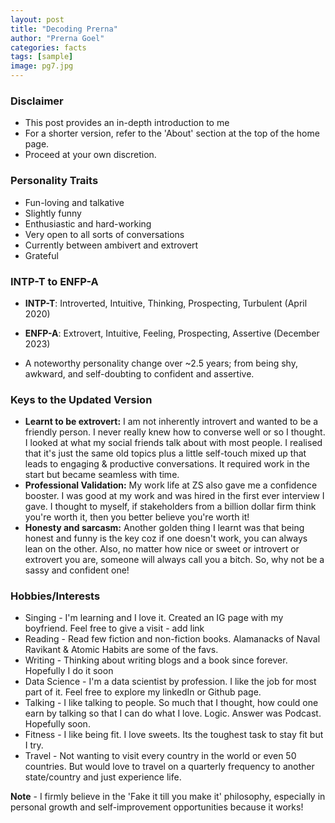 ```yaml
---
layout: post
title: "Decoding Prerna"
author: "Prerna Goel"
categories: facts
tags: [sample]
image: pg7.jpg
---
```


### Disclaimer 
- This post provides an in-depth introduction to me  
- For a shorter version, refer to the 'About' section at the top of the home page.  
- Proceed at your own discretion.  

### Personality Traits
- Fun-loving and talkative  
- Slightly funny 
- Enthusiastic and hard-working  
- Very open to all sorts of conversations  
- Currently between ambivert and extrovert  
- Grateful
  
### INTP-T to ENFP-A
- **INTP-T**: Introverted, Intuitive, Thinking, Prospecting, Turbulent (April 2020)  
- **ENFP-A**: Extrovert, Intuitive, Feeling, Prospecting, Assertive (December 2023)  

- A noteworthy personality change over ~2.5 years; from being shy, awkward, and self-doubting to confident and assertive.  

### Keys to the Updated Version
- **Learnt to be extrovert:** I am not inherently introvert and wanted to be a friendly person. I never really knew how to converse well or so I thought. I looked at what my social friends talk about with most people. I realised that it's just the same old topics plus a little self-touch mixed up that leads to engaging & productive conversations. It required work in the start but became seamless with time. 
- **Professional Validation:** My work life at ZS also gave me a confidence booster. I was good at my work and was hired in the first ever interview I gave. I thought to myself, if stakeholders from a billion dollar firm think you're worth it, then you better believe you're worth it! 
- **Honesty and sarcasm:** Another golden thing I learnt was that being honest and funny is the key coz if one doesn't work, you can always lean on the other. Also, no matter how nice or sweet or introvert or extrovert you are, someone will always call you a bitch. So, why not be a sassy and confident one!  

### Hobbies/Interests
- Singing - I'm learning and I love it. Created an IG page with my boyfriend. Feel free to give a visit - add link 
- Reading - Read few fiction and non-fiction books. Alamanacks of Naval Ravikant & Atomic Habits are some of the favs.
- Writing - Thinking about writing blogs and a book since forever. Hopefully I do it soon
- Data Science - I'm a data scientist by profession. I like the job for most part of it. Feel free to explore my linkedIn or Github page. 
- Talking - I like talking to people. So much that I thought, how could one earn by talking so that I can do what I love. Logic. Answer was Podcast. Hopefully soon. 
- Fitness - I like being fit. I love sweets. Its the toughest task to stay fit but I try.  
- Travel - Not wanting to visit every country in the world or even 50 countries. But would love to travel on a quarterly frequency to another state/country and just experience life.

**Note** - I firmly believe in the 'Fake it till you make it' philosophy, especially in personal growth and self-improvement opportunities because it works!
